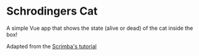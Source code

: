 # Schrodingers Cat

A simple Vue app that shows the state (alive or dead) of the cat inside the box!

Adapted from the [Scrimba's tutorial](https://scrimba.com/learn/learnvue)
